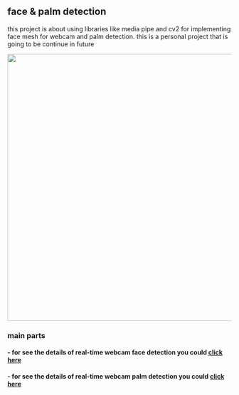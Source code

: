 ## face & palm detection
this project is about using libraries like media pipe and cv2 for implementing face mesh for webcam and palm detection.  this is a personal project that is going to be continue in future
<p align="center">
<image align="center" src = "images/pipe.png" width="600">
</p>
  
### main parts

#### - for see the details of real-time webcam face detection you could [click here](docs/CONTRIBUTING.md)
#### - for see the details of real-time webcam palm detection you could [click here](docs/CONTRIBUTING.md)

